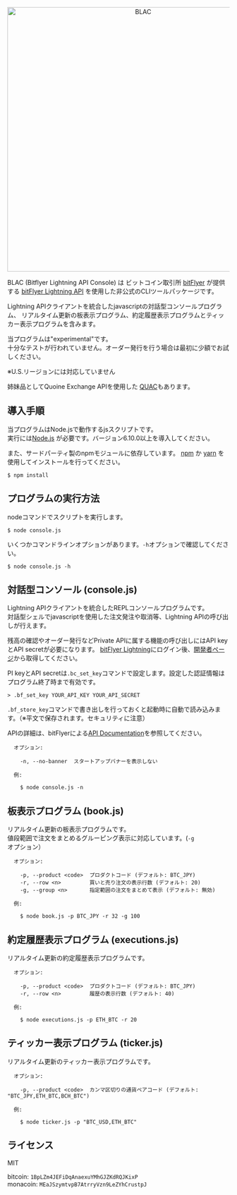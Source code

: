 <p align="center">
<img alt="BLAC" src="https://raw.githubusercontent.com/yamorijp/blac/master/capture.png" width="600"/>
</p>


BLAC (Bitflyer Lightning API Console) は ビットコイン取引所 [bitFlyer](https://bitflyer.jp) が提供する
[bitFlyer Lightning API](https://bitflyer.jp/docs) を使用した非公式のCLIツールパッケージです。

Lightning APIクライアントを統合したjavascriptの対話型コンソールプログラム、
リアルタイム更新の板表示プログラム、約定履歴表示プログラムとティッカー表示プログラムを含みます。

当プログラムは"experimental"です。  
十分なテストが行われていません。オーダー発行を行う場合は最初に少額でお試しください。

※U.S.リージョンには対応していません


姉妹品としてQuoine Exchange APIを使用した [QUAC](https://github.com/yamorijp/quac)もあります。


## 導入手順

当プログラムはNode.jsで動作するjsスクリプトです。  
実行には[Node.js](https://nodejs.org) が必要です。バージョン6.10.0以上を導入してください。

また、サードパーティ製のnpmモジュールに依存しています。
[npm](https://www.npmjs.com/) か [yarn](https://yarnpkg.com/) を使用してインストールを行ってください。

    $ npm install
    


## プログラムの実行方法

nodeコマンドでスクリプトを実行します。

    $ node console.js

いくつかコマンドラインオプションがあります。`-h`オプションで確認してください。

    $ node console.js -h
    

## 対話型コンソール (console.js)

Lightning APIクライアントを統合したREPLコンソールプログラムです。  
対話型シェルでjavascriptを使用した注文発注や取消等、Lightning APIの呼び出しが行えます。

残高の確認やオーダー発行などPrivate APIに属する機能の呼び出しにはAPI keyとAPI secretが必要になります。
[bitFlyer Lightning](https://lightning.bitflyer.jp)にログイン後、[開発者ページ](https://lightning.bitflyer.jp/developer)から取得してください。

PI keyとAPI secretは`.bc_set_key`コマンドで設定します。設定した認証情報はプログラム終了時まで有効です。

    > .bf_set_key YOUR_API_KEY YOUR_API_SECRET
    
`.bf_store_key`コマンドで書き出しを行っておくと起動時に自動で読み込みます。（※平文で保存されます。セキュリティに注意）


APIの詳細は、bitFlyerによる[API Documentation](https://lightning.bitflyer.jp/docs)を参照してください。


      オプション:
    
        -n, --no-banner  スタートアップバナーを表示しない
    
      例:
    
        $ node console.js -n



## 板表示プログラム (book.js)

リアルタイム更新の板表示プログラムです。  
値段範囲で注文をまとめるグルーピング表示に対応しています。(`-g`オプション）


      オプション:
        
        -p, --product <code>  プロダクトコード (デフォルト: BTC_JPY)
        -r, --row <n>         買いと売り注文の表示行数 (デフォルト: 20)
        -g, --group <n>       指定範囲の注文をまとめて表示 (デフォルト: 無効)
        
      例:
        
        $ node book.js -p BTC_JPY -r 32 -g 100
      

## 約定履歴表示プログラム (executions.js)

リアルタイム更新の約定履歴表示プログラムです。


      オプション:
    
        -p, --product <code>  プロダクトコード (デフォルト: BTC_JPY)
        -r, --row <n>         履歴の表示行数 (デフォルト: 40)
    
      例:
    
        $ node executions.js -p ETH_BTC -r 20


## ティッカー表示プログラム (ticker.js)

リアルタイム更新のティッカー表示プログラムです。


      オプション:
    
        -p, --product <code>  カンマ区切りの通貨ペアコード (デフォルト: "BTC_JPY,ETH_BTC,BCH_BTC")
    
      例:
    
        $ node ticker.js -p "BTC_USD,ETH_BTC"



## ライセンス

MIT


bitcoin: `1BpLZm4JEFiDqAnaexuYMhGJZKdRQJKixP`  
monacoin: `MEaJSzymtvpB7AtrryVzn9LeZYhCrustpJ`
